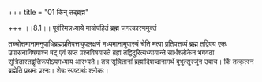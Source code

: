 +++
title = "01 किन् तद्ब्रह्म"

+++
।।8.1।। पूर्वस्मिन्नध्याये मायोपहितं ब्रह्म जगत्कारणमुक्तं  
  
तच्चोत्तमानामनुपाधिब्रह्मप्रतिपत्तावुपलक्षणं मध्यमानामुपास्यं चेति मत्वा
प्रतिपत्तव्यं ब्रह्म तद्विषय एकः उपासनाविषयाश्च षट् एवं सप्त
प्रश्नविषयास्ते ब्रह्म तद्विदुरित्यध्यायान्ते सार्धश्लोकेन भगवता
सूत्रितास्तद्वृत्तिरूपोऽयमध्याय आरभ्यते। तत्र सूत्रितानां
ब्रह्मादिशब्दानामर्थं बुभुत्सुरर्जुन उवाच। किं तत्कृत्स्नं ब्रह्मेति
प्रथमः प्रश्नः। शेषः स्पष्टार्थः श्लोकः।
